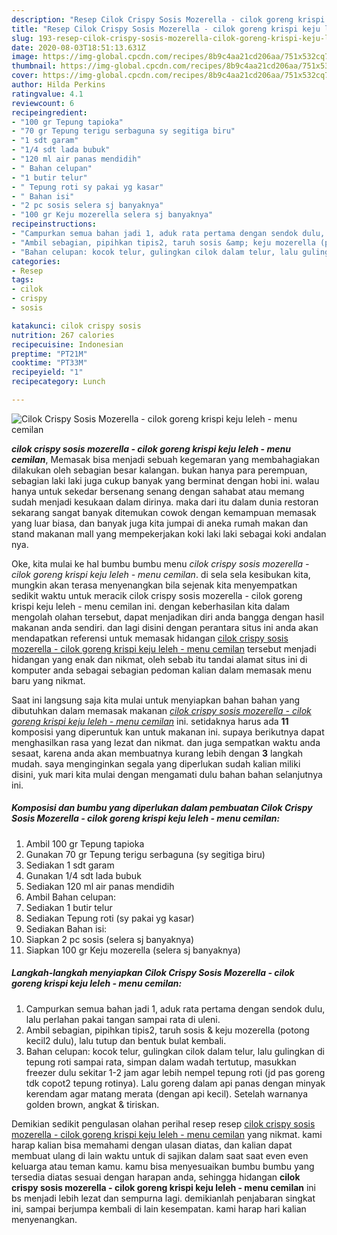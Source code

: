 ```yaml
---
description: "Resep Cilok Crispy Sosis Mozerella - cilok goreng krispi keju leleh - menu cemilan, Bikin Ngiler"
title: "Resep Cilok Crispy Sosis Mozerella - cilok goreng krispi keju leleh - menu cemilan, Bikin Ngiler"
slug: 193-resep-cilok-crispy-sosis-mozerella-cilok-goreng-krispi-keju-leleh-menu-cemilan-bikin-ngiler
date: 2020-08-03T18:51:13.631Z
image: https://img-global.cpcdn.com/recipes/8b9c4aa21cd206aa/751x532cq70/cilok-crispy-sosis-mozerella-cilok-goreng-krispi-keju-leleh-menu-cemilan-foto-resep-utama.jpg
thumbnail: https://img-global.cpcdn.com/recipes/8b9c4aa21cd206aa/751x532cq70/cilok-crispy-sosis-mozerella-cilok-goreng-krispi-keju-leleh-menu-cemilan-foto-resep-utama.jpg
cover: https://img-global.cpcdn.com/recipes/8b9c4aa21cd206aa/751x532cq70/cilok-crispy-sosis-mozerella-cilok-goreng-krispi-keju-leleh-menu-cemilan-foto-resep-utama.jpg
author: Hilda Perkins
ratingvalue: 4.1
reviewcount: 6
recipeingredient:
- "100 gr Tepung tapioka"
- "70 gr Tepung terigu serbaguna sy segitiga biru"
- "1 sdt garam"
- "1/4 sdt lada bubuk"
- "120 ml air panas mendidih"
- " Bahan celupan"
- "1 butir telur"
- " Tepung roti sy pakai yg kasar"
- " Bahan isi"
- "2 pc sosis selera sj banyaknya"
- "100 gr Keju mozerella selera sj banyaknya"
recipeinstructions:
- "Campurkan semua bahan jadi 1, aduk rata pertama dengan sendok dulu, lalu perlahan pakai tangan sampai rata di uleni."
- "Ambil sebagian, pipihkan tipis2, taruh sosis &amp; keju mozerella (potong kecil2 dulu), lalu tutup dan bentuk bulat kembali."
- "Bahan celupan: kocok telur, gulingkan cilok dalam telur, lalu gulingkan di tepung roti sampai rata, simpan dalam wadah tertutup, masukkan freezer dulu sekitar 1-2 jam agar lebih nempel tepung roti (jd pas goreng tdk copot2 tepung rotinya). Lalu goreng dalam api panas dengan minyak kerendam agar matang merata (dengan api kecil). Setelah warnanya golden brown, angkat &amp; tiriskan."
categories:
- Resep
tags:
- cilok
- crispy
- sosis

katakunci: cilok crispy sosis 
nutrition: 267 calories
recipecuisine: Indonesian
preptime: "PT21M"
cooktime: "PT33M"
recipeyield: "1"
recipecategory: Lunch

---
```



![Cilok Crispy Sosis Mozerella - cilok goreng krispi keju leleh - menu cemilan](https://img-global.cpcdn.com/recipes/8b9c4aa21cd206aa/751x532cq70/cilok-crispy-sosis-mozerella-cilok-goreng-krispi-keju-leleh-menu-cemilan-foto-resep-utama.jpg)

<b><i>cilok crispy sosis mozerella - cilok goreng krispi keju leleh - menu cemilan</i></b>, Memasak bisa menjadi sebuah kegemaran yang membahagiakan dilakukan oleh sebagian besar kalangan. bukan hanya para perempuan, sebagian laki laki juga cukup banyak yang berminat dengan hobi ini. walau hanya untuk sekedar bersenang senang dengan sahabat atau memang sudah menjadi kesukaan dalam dirinya. maka dari itu dalam dunia restoran sekarang sangat banyak ditemukan cowok dengan kemampuan memasak yang luar biasa, dan banyak juga kita jumpai di aneka rumah makan dan stand makanan mall yang mempekerjakan koki laki laki sebagai koki andalan nya.

Oke, kita mulai ke hal bumbu bumbu menu <i>cilok crispy sosis mozerella - cilok goreng krispi keju leleh - menu cemilan</i>. di sela sela kesibukan kita, mungkin akan terasa menyenangkan bila sejenak kita menyempatkan sedikit waktu untuk meracik cilok crispy sosis mozerella - cilok goreng krispi keju leleh - menu cemilan ini. dengan keberhasilan kita dalam mengolah olahan tersebut, dapat menjadikan diri anda bangga dengan hasil makanan anda sendiri. dan lagi disini dengan perantara situs ini anda akan mendapatkan referensi untuk memasak hidangan <u>cilok crispy sosis mozerella - cilok goreng krispi keju leleh - menu cemilan</u> tersebut menjadi hidangan yang enak dan nikmat, oleh sebab itu tandai alamat situs ini di komputer anda sebagai sebagian pedoman kalian dalam memasak menu baru yang nikmat.




Saat ini langsung saja kita mulai untuk menyiapkan bahan bahan yang dibutuhkan dalam memasak makanan <u><i>cilok crispy sosis mozerella - cilok goreng krispi keju leleh - menu cemilan</i></u> ini. setidaknya harus ada <b>11</b> komposisi yang diperuntuk kan untuk makanan ini. supaya berikutnya dapat menghasilkan rasa yang lezat dan nikmat. dan juga sempatkan waktu anda sesaat, karena anda akan membuatnya kurang lebih dengan <b>3</b> langkah mudah. saya menginginkan segala yang diperlukan sudah kalian miliki disini, yuk mari kita mulai dengan mengamati dulu bahan bahan selanjutnya ini.

<!--inarticleads1-->

##### Komposisi dan bumbu yang diperlukan dalam pembuatan Cilok Crispy Sosis Mozerella - cilok goreng krispi keju leleh - menu cemilan:

1. Ambil 100 gr Tepung tapioka
1. Gunakan 70 gr Tepung terigu serbaguna (sy segitiga biru)
1. Sediakan 1 sdt garam
1. Gunakan 1/4 sdt lada bubuk
1. Sediakan 120 ml air panas mendidih
1. Ambil  Bahan celupan:
1. Sediakan 1 butir telur
1. Sediakan  Tepung roti (sy pakai yg kasar)
1. Sediakan  Bahan isi:
1. Siapkan 2 pc sosis (selera sj banyaknya)
1. Siapkan 100 gr Keju mozerella (selera sj banyaknya)




<!--inarticleads2-->

##### Langkah-langkah menyiapkan Cilok Crispy Sosis Mozerella - cilok goreng krispi keju leleh - menu cemilan:

1. Campurkan semua bahan jadi 1, aduk rata pertama dengan sendok dulu, lalu perlahan pakai tangan sampai rata di uleni.
1. Ambil sebagian, pipihkan tipis2, taruh sosis &amp; keju mozerella (potong kecil2 dulu), lalu tutup dan bentuk bulat kembali.
1. Bahan celupan: kocok telur, gulingkan cilok dalam telur, lalu gulingkan di tepung roti sampai rata, simpan dalam wadah tertutup, masukkan freezer dulu sekitar 1-2 jam agar lebih nempel tepung roti (jd pas goreng tdk copot2 tepung rotinya). Lalu goreng dalam api panas dengan minyak kerendam agar matang merata (dengan api kecil). Setelah warnanya golden brown, angkat &amp; tiriskan.




Demikian sedikit pengulasan olahan perihal resep resep <u>cilok crispy sosis mozerella - cilok goreng krispi keju leleh - menu cemilan</u> yang nikmat. kami harap kalian bisa memahami dengan ulasan diatas, dan kalian dapat membuat ulang di lain waktu untuk di sajikan dalam saat saat even even keluarga atau teman kamu. kamu bisa menyesuaikan bumbu bumbu yang tersedia diatas sesuai dengan harapan anda, sehingga hidangan <b>cilok crispy sosis mozerella - cilok goreng krispi keju leleh - menu cemilan</b> ini bs menjadi lebih lezat dan sempurna lagi. demikianlah penjabaran singkat ini, sampai berjumpa kembali di lain kesempatan. kami harap hari kalian menyenangkan.
